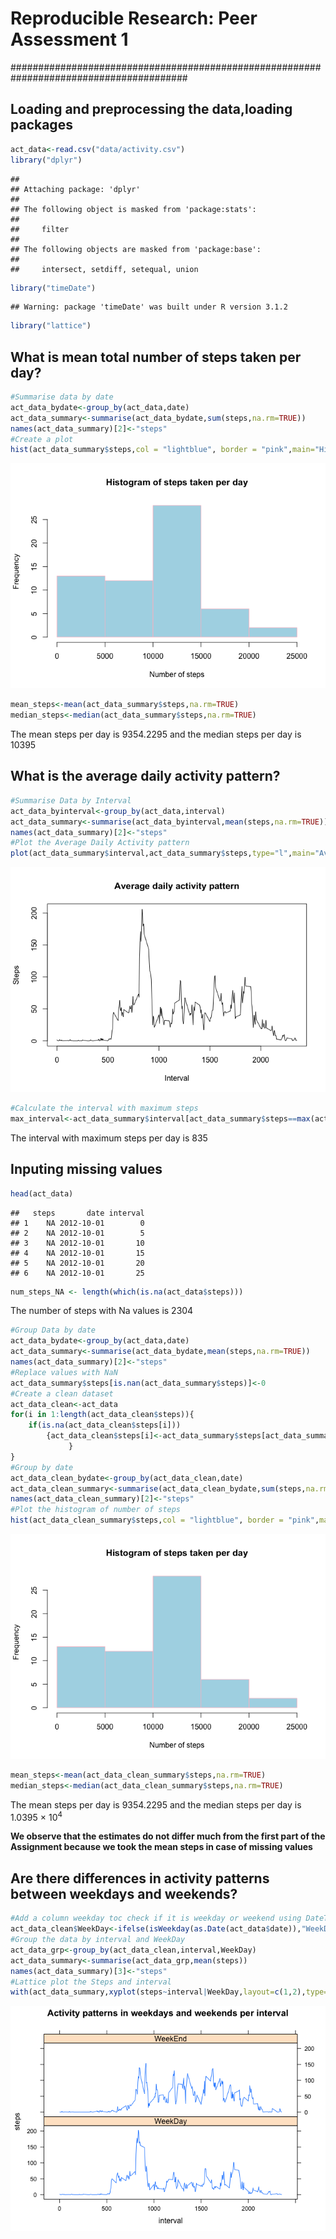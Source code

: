 # Reproducible Research: Peer Assessment 1
########################################################################################

## Loading and preprocessing the data,loading packages


```r
act_data<-read.csv("data/activity.csv")
library("dplyr")
```

```
## 
## Attaching package: 'dplyr'
## 
## The following object is masked from 'package:stats':
## 
##     filter
## 
## The following objects are masked from 'package:base':
## 
##     intersect, setdiff, setequal, union
```

```r
library("timeDate")
```

```
## Warning: package 'timeDate' was built under R version 3.1.2
```

```r
library("lattice")
```

## What is mean total number of steps taken per day?


```r
#Summarise data by date
act_data_bydate<-group_by(act_data,date)
act_data_summary<-summarise(act_data_bydate,sum(steps,na.rm=TRUE))
names(act_data_summary)[2]<-"steps"
#Create a plot
hist(act_data_summary$steps,col = "lightblue", border = "pink",main="Histogram of steps taken per day",xlab="Number of steps",ylab="Frequency")
```

![plot of chunk steps_taken](./PA1_template_files/figure-html/steps_taken.png) 

```r
mean_steps<-mean(act_data_summary$steps,na.rm=TRUE)
median_steps<-median(act_data_summary$steps,na.rm=TRUE)
```

The mean steps per day is 9354.2295 and the median steps per day is 10395

## What is the average daily activity pattern?


```r
#Summarise Data by Interval
act_data_byinterval<-group_by(act_data,interval)
act_data_summary<-summarise(act_data_byinterval,mean(steps,na.rm=TRUE))
names(act_data_summary)[2]<-"steps"
#Plot the Average Daily Activity pattern
plot(act_data_summary$interval,act_data_summary$steps,type="l",main="Average daily activity pattern",xlab="Interval",ylab="Steps")
```

![plot of chunk daily_pattern](./PA1_template_files/figure-html/daily_pattern.png) 

```r
#Calculate the interval with maximum steps
max_interval<-act_data_summary$interval[act_data_summary$steps==max(act_data_summary$steps)]
```

The interval with maximum steps per day is 835

## Inputing missing values


```r
head(act_data)
```

```
##   steps       date interval
## 1    NA 2012-10-01        0
## 2    NA 2012-10-01        5
## 3    NA 2012-10-01       10
## 4    NA 2012-10-01       15
## 5    NA 2012-10-01       20
## 6    NA 2012-10-01       25
```

```r
num_steps_NA <- length(which(is.na(act_data$steps)))
```

The number of steps with Na values is 2304


```r
#Group Data by date
act_data_bydate<-group_by(act_data,date)
act_data_summary<-summarise(act_data_bydate,mean(steps,na.rm=TRUE))
names(act_data_summary)[2]<-"steps"
#Replace values with NaN
act_data_summary$steps[is.nan(act_data_summary$steps)]<-0
#Create a clean dataset
act_data_clean<-act_data
for(i in 1:length(act_data_clean$steps)){
    if(is.na(act_data_clean$steps[i]))
        {act_data_clean$steps[i]<-act_data_summary$steps[act_data_summary$date %in% act_data_clean$date[i]]
             }
}
#Group by date
act_data_clean_bydate<-group_by(act_data_clean,date)
act_data_clean_summary<-summarise(act_data_clean_bydate,sum(steps,na.rm=TRUE))
names(act_data_clean_summary)[2]<-"steps"
#Plot the histogram of number of steps
hist(act_data_clean_summary$steps,col = "lightblue", border = "pink",main="Histogram of steps taken per day",xlab="Number of steps",ylab="Frequency")
```

![plot of chunk inputing_values](./PA1_template_files/figure-html/inputing_values.png) 

```r
mean_steps<-mean(act_data_clean_summary$steps,na.rm=TRUE)
median_steps<-median(act_data_clean_summary$steps,na.rm=TRUE)
```

The mean steps per day is 9354.2295 and the median steps per day is 1.0395 &times; 10<sup>4</sup>

**We observe that the estimates do not differ much from the first part of the Assignment because we took the mean steps in case of missing values** 

## Are there differences in activity patterns between weekdays and weekends?


```r
#Add a column weekday toc check if it is weekday or weekend using DateTime
act_data_clean$WeekDay<-ifelse(isWeekday(as.Date(act_data$date)),"WeekDay","WeekEnd")
#Group the data by interval and WeekDay
act_data_grp<-group_by(act_data_clean,interval,WeekDay)
act_data_summary<-summarise(act_data_grp,mean(steps))
names(act_data_summary)[3]<-"steps"
#Lattice plot the Steps and interval
with(act_data_summary,xyplot(steps~interval|WeekDay,layout=c(1,2),type="l",main="Activity patterns in weekdays and weekends per interval"))
```

![plot of chunk weekday](./PA1_template_files/figure-html/weekday.png) 

